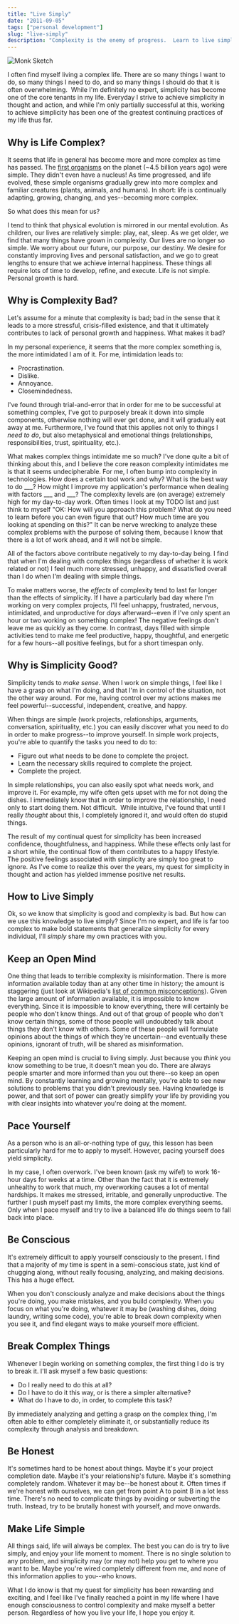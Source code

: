 ```yaml
---
title: "Live Simply"
date: "2011-09-05"
tags: ["personal development"]
slug: "live-simply"
description: "Complexity is the enemy of progress.  Learn to live simply and you'll make your life a lot easier."
---
```



![Monk Sketch][]


I often find myself living a complex life.  There are so many things I want to
do, so many things I need to do, and so many things I should do that it is
often overwhelming.  While I'm definitely no expert, simplicity has become
one of the core tenants in my life.  Everyday I strive to achieve simplicity in
thought and action, and while I'm only partially successful at this, working to
achieve simplicity has been one of the greatest continuing practices of my life
thus far.


## Why is Life Complex?

It seems that life in general has become more and more complex as time has
passed.  The [first organisms][] on the planet (~4.5 billion years ago) were
simple.  They didn't even have a nucleus!  As time progressed, and life
evolved, these simple organisms gradually grew into more complex and familiar
creatures (plants, animals, and humans).  In short: life is continually
adapting, growing, changing, and yes--becoming more complex.

So what does this mean for us?

I tend to think that physical evolution is mirrored in our mental evolution.
As children, our lives are relatively simple: play, eat, sleep.  As we get
older, we find that many things have grown in complexity.  Our lives are no
longer so simple.  We worry about our future, our purpose, our destiny.  We
desire for constantly improving lives and personal satisfaction, and we go to
great lengths to ensure that we achieve internal happiness.  These things all
require lots of time to develop, refine, and execute.  Life is not simple.
Personal growth is hard.


## Why is Complexity Bad?

Let's assume for a minute that complexity is bad; bad in the sense that it
leads to a more stressful, crisis-filled existence, and that it ultimately
contributes to lack of personal growth and happiness.  What makes it bad?

In my personal experience, it seems that the more complex something is, the
more intimidated I am of it.  For me, intimidation leads to:

-   Procrastination.
-   Dislike.
-   Annoyance.
-   Closemindedness.

I've found through trial-and-error that in order for me to be successful at
something complex, I've got to purposely break it down into simple components,
otherwise nothing will ever get done, and it will gradually eat away at me.
Furthermore, I've found that this applies not only to things I *need to do*,
but also metaphysical and emotional things (relationships, responsibilities,
trust, spirituality, etc.).

What makes complex things intimidate me so much?  I've done quite a bit of
thinking about this, and I believe the core reason complexity intimidates me is
that it seems undecipherable.  For me, I often bump into complexity in
technologies.  How does a certain tool work and why?  What is the best way to
do \_\_\_?  How might I improve my application's performance when dealing with
factors \_\_\_ and \_\_\_?  The complexity levels are (on average) extremely
high for my day-to-day work.  Often times I look at my TODO list and just think
to myself "OK: How will you approach this problem?  What do you need to learn
before you can even figure that out?  How much time are you looking at spending
on this?"  It can be nerve wrecking to analyze these complex problems with the
purpose of solving them, because I know that there is a lot of work ahead, and
it will not be simple.

All of the factors above contribute negatively to my day-to-day being.  I find
that when I'm dealing with complex things (regardless of whether it is work
related or not) I feel much more stressed, unhappy, and dissatisfied overall
than I do when I'm dealing with simple things.

To make matters worse, the *effects* of complexity tend to last far longer than
the effects of simplicity.  If I have a particularly bad day where I'm working
on very complex projects, I'll feel unhappy, frustrated, nervous, intimidated,
and unproductive for *days* afterward--even if I've only spent an hour or two
working on something complex!  The negative feelings don't leave me as quickly
as they come.  In contrast, days filled with simple activities tend to make me
feel productive, happy, thoughtful, and energetic for a few hours--all positive
feelings, but for a short timespan only.


## Why is Simplicity Good?

Simplicity tends to *make sense*.  When I work on simple things, I feel like I
have a grasp on what I'm doing, and that I'm in control of the situation, not
the other way around.  For me, having control over my actions makes me feel
powerful--successful, independent, creative, and happy.

When things are simple (work projects, relationships, arguments, conversation,
spirituality, etc.) you can easily discover what you need to do in order to
make progress--to improve yourself.  In simple work projects, you're able to
quantify the tasks you need to do to:

-   Figure out what needs to be done to complete the project.
-   Learn the necessary skills required to complete the project.
-   Complete the project.

In simple relationships, you can also easily spot what needs work, and improve
it.  For example, my wife often gets upset with me for not doing the dishes.  I
immediately know that in order to improve the relationship, I need only to start
doing them.  Not difficult.  While intuitive, I've found that until I really
*thought* about this, I completely ignored it, and would often do stupid
things.

The result of my continual quest for simplicity has been increased confidence,
thoughtfulness, and happiness.  While these effects only last for a short
while, the continual flow of them contributes to a happy lifestyle.  The
positive feelings associated with simplicity are simply too great to ignore. As
I've come to realize this over the years, my quest for simplicity in thought
and action has yielded immense positive net results.


## How to Live Simply

Ok, so we know that simplicity is good and complexity is bad.  But how can we
use this knowledge to live simply?  Since I'm no expert, and life is far too
complex to make bold statements that generalize simplicity for every
individual, I'll *simply* share my own practices with you.


## Keep an Open Mind

One thing that leads to terrible complexity is misinformation.  There is more
information available today than at any other time in history; the amount is
staggering (just look at Wikipedia's [list of common misconceptions][]).  Given
the large amount of information available, it is impossible to know everything.
Since it is impossible to know everything, there will certainly be people who
don't know things.  And out of that group of people who don't know certain
things, some of those people will undoubtedly talk about things they don't know
with others.  Some of these people will formulate opinions about the things of
which they're uncertain--and eventually these opinions, ignorant of truth, will
be shared as misinformation.

Keeping an open mind is crucial to living simply. Just because you *think* you
know something to be true, it doesn't mean you do.  There are always people
smarter and more informed than you out there--so keep an open mind.  By
constantly learning and growing mentally, you're able to see new solutions to
problems that you didn't previously see.  Having knowledge is power, and that
sort of power can greatly simplify your life by providing you with clear
insights into whatever you're doing at the moment.


## Pace Yourself

As a person who is an all-or-nothing type of guy, this lesson has been
particularly hard for me to apply to myself.  However, pacing yourself does
yield simplicity.

In my case, I often overwork.  I've been known (ask my wife!) to work 16-hour
days for weeks at a time.  Other than the fact that it is extremely unhealthy
to work that much, my overworking causes a lot of mental hardships.  It makes
me stressed, irritable, and generally unproductive.  The further I push myself
past my limits, the more complex everything seems.  Only when I pace myself and
try to live a balanced life do things seem to fall back into place.


## Be Conscious

It's extremely difficult to apply yourself consciously to the present.  I find
that a majority of my time is spent in a semi-conscious state, just kind of
chugging along, without really focusing, analyzing, and making decisions.  This
has a huge effect.

When you don't consciously analyze and make decisions about the things you're
doing, you make mistakes, and you build complexity.  When you focus on what
you're doing, whatever it may be (washing dishes, doing laundry, writing some
code), you're able to break down complexity when you see it, and find elegant
ways to make yourself more efficient.


## Break Complex Things

Whenever I begin working on something complex, the first thing I do is try to
break it.  I'll ask myself a few basic questions:

-   Do I really need to do this at all?
-   Do I have to do it this way, or is there a simpler alternative?
-   What do I have to do, in order, to complete this task?

By immediately analyzing and getting a grasp on the complex thing, I'm often
able to either completely eliminate it, or substantially reduce its complexity
through analysis and breakdown.


## Be Honest

It's sometimes hard to be honest about things.  Maybe it's your project
completion date.  Maybe it's your relationship's future.  Maybe it's something
completely random.  Whatever it may be--be honest about it.  Often times if
we're honest with ourselves, we can get from point A to point B in a lot less
time.  There's no need to complicate things by avoiding or subverting the
truth.  Instead, try to be brutally honest with yourself, and move onwards.


## Make Life Simple

All things said, life will always be complex.  The best you can do is try to
live simply, and enjoy your life moment to moment.  There is no single solution
to any problem, and simplicity may (or may not) help you get to where you want
to be.  Maybe you're wired completely different from me, and none of this
information applies to you--who knows.

What I do know is that my quest for simplicity has been rewarding and exciting,
and I feel like I've finally reached a point in my life where I have enough
consciousness to control complexity and make myself a better person.
Regardless of how you live your life, I hope you enjoy it.


  [Monk Sketch]: /static/images/2011/monk-sketch.png "Monk Sketch"
  [first organisms]: http://en.wikipedia.org/wiki/Prokaryote "Prokaryotes Wiki"
  [list of common misconceptions]: http://en.wikipedia.org/wiki/List_of_common_misconceptions "List of Common Misconceptions Wiki"
